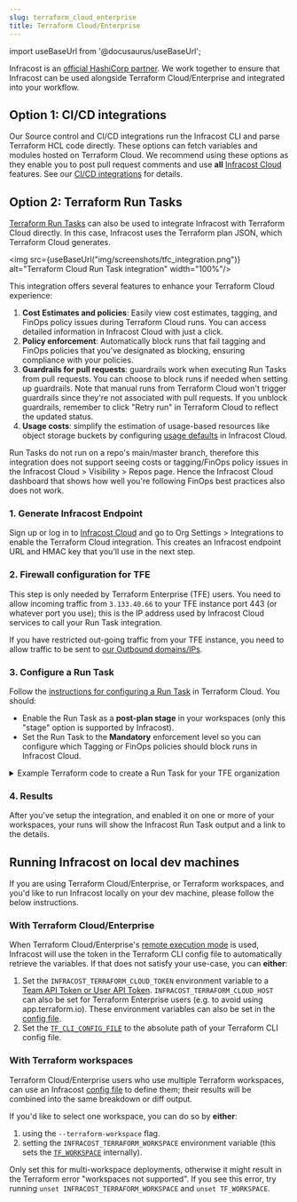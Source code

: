 ```yaml
---
slug: terraform_cloud_enterprise
title: Terraform Cloud/Enterprise
---
```


import useBaseUrl from '@docusaurus/useBaseUrl';

Infracost is an [official HashiCorp partner](https://www.hashicorp.com/partners/tech/infracost). We work together to ensure that Infracost can be used alongside Terraform Cloud/Enterprise and integrated into your workflow.

## Option 1: CI/CD integrations

Our Source control and CI/CD integrations run the Infracost CLI and parse Terraform HCL code directly. These options can fetch variables and modules hosted on Terraform Cloud. We recommend using these options as they enable you to post pull request comments and use **all** [Infracost Cloud](/docs/infracost_cloud/get_started/) features. See our [CI/CD integrations](/docs/integrations/cicd/) for details.

## Option 2: Terraform Run Tasks

[Terraform Run Tasks](https://developer.hashicorp.com/terraform/cloud-docs/workspaces/settings/run-tasks) can also be used to integrate Infracost with Terraform Cloud directly. In this case, Infracost uses the Terraform plan JSON, which Terraform Cloud generates.

<img src={useBaseUrl("img/screenshots/tfc_integration.png")} alt="Terraform Cloud Run Task integration" width="100%"/>

This integration offers several features to enhance your Terraform Cloud experience:
1. **Cost Estimates and policies**: Easily view cost estimates, tagging, and FinOps policy issues during Terraform Cloud runs. You can access detailed information in Infracost Cloud with just a click.
2. **Policy enforcement**: Automatically block runs that fail tagging and FinOps policies that you've designated as blocking, ensuring compliance with your policies.
3. **Guardrails for pull requests**: guardrails work when executing Run Tasks from pull requests. You can choose to block runs if needed when setting up guardrails. Note that manual runs from Terraform Cloud won't trigger guardrails since they're not associated with pull requests. If you unblock guardrails, remember to click "Retry run" in Terraform Cloud to reflect the updated status.
4. **Usage costs**: simplify the estimation of usage-based resources like object storage buckets by configuring [usage defaults](/docs/features/usage_based_resources/) in Infracost Cloud.

Run Tasks do not run on a repo's main/master branch, therefore this integration does not support seeing costs or tagging/FinOps policy issues in the Infracost Cloud > Visibility > Repos page. Hence the Infracost Cloud dashboard that shows how well you're following FinOps best practices also does not work.

### 1. Generate Infracost Endpoint

Sign up or log in to [Infracost Cloud](https://dashboard.infracost.io) and go to Org Settings > Integrations to enable the Terraform Cloud integration. This creates an Infracost endpoint URL and HMAC key that you'll use in the next step.

### 2. Firewall configuration for TFE

This step is only needed by Terraform Enterprise (TFE) users. You need to allow incoming traffic from `3.133.40.66` to your TFE instance port 443 (or whatever port you use); this is the IP address used by Infracost Cloud services to call your Run Task integration.

If you have restricted out-going traffic from your TFE instance, you need to allow traffic to be sent to [our Outbound domains/IPs](/docs/faq/#how-can-i-whitelist-infracost-ip-addresses).

### 3. Configure a Run Task

Follow the [instructions for configuring a Run Task](https://www.terraform.io/docs/cloud/workspaces/run-tasks.html#configuring-a-run-task) in Terraform Cloud. You should:
- Enable the Run Task as a **post-plan stage** in your workspaces (only this "stage" option is supported by Infracost).
- Set the Run Task to the **Mandatory** enforcement level so you can configure which Tagging or FinOps policies should block runs in Infracost Cloud.

<details><summary>Example Terraform code to create a Run Task for your TFE organization</summary>

  ```
  # You can create Run Tasks for your TFE organization using the Terraform console
  # or inside your Terraform repository:

  resource "tfe_organization_run_task" "example" {
    # Name of your TFE organization
    organization = "org-name"
    # Endpoint URL from Infracost
    url          = "https://dashboard.api.infracost.io/hooks/ABCDE"
    # Name of your Run Task
    name         = "Infracost"
    enabled      = true
    # HMAC Key from Infracost
    hmac_key     = "SUPER_SECRET_KEY"
    description  = "Infracost cost estimation"
  }

  # Now that you have a Run task for your entire Organization,
  # you need to set up individual Run Tasks for each workspace:

  resource "tfe_workspace_run_task" "example" {
    # ID of your workspace
    workspace_id      = resource.tfe_workspace.example.id
    # ID of the organization run task previously created.
    task_id           = resource.tfe_organization_run_task.example.id
    enforcement_level = "mandatory"
  }
  ```
</details>

### 4. Results

After you've setup the integration, and enabled it on one or more of your workspaces, your runs will show the Infracost Run Task output and a link to the details.

## Running Infracost on local dev machines

If you are using Terraform Cloud/Enterprise, or Terraform workspaces, and you'd like to run Infracost locally on your dev machine, please follow the below instructions.

### With Terraform Cloud/Enterprise

When Terraform Cloud/Enterprise's [remote execution mode](https://www.terraform.io/cloud-docs/workspaces/settings#execution-mode) is used, Infracost will use the token in the Terraform CLI config file to automatically retrieve the variables. If that does not satisfy your use-case, you can **either**:
1. Set the `INFRACOST_TERRAFORM_CLOUD_TOKEN` environment variable to a [Team API Token or User API Token](https://www.terraform.io/docs/cloud/users-teams-organizations/api-tokens.html). `INFRACOST_TERRAFORM_CLOUD_HOST` can also be set for Terraform Enterprise users (e.g. to avoid using app.terraform.io). These environment variables can also be set in the [config file](/docs/features/config_file).
2. Set the [`TF_CLI_CONFIG_FILE`](https://www.terraform.io/docs/commands/environment-variables.html#tf_cli_config_file) to the absolute path of your Terraform CLI config file.

### With Terraform workspaces

Terraform Cloud/Enterprise users who use multiple Terraform workspaces, can use an Infracost [config file](/docs/features/config_file) to define them; their results will be combined into the same breakdown or diff output.

If you'd like to select one workspace, you can do so by **either**:
1. using the `--terraform-workspace` flag.
2. setting the `INFRACOST_TERRAFORM_WORKSPACE` environment variable (this sets the [`TF_WORKSPACE`](https://www.terraform.io/docs/cli/config/environment-variables.html#tf_workspace) internally).

Only set this for multi-workspace deployments, otherwise it might result in the Terraform error "workspaces not supported". If you see this error, try running `unset INFRACOST_TERRAFORM_WORKSPACE` and `unset TF_WORKSPACE`.
